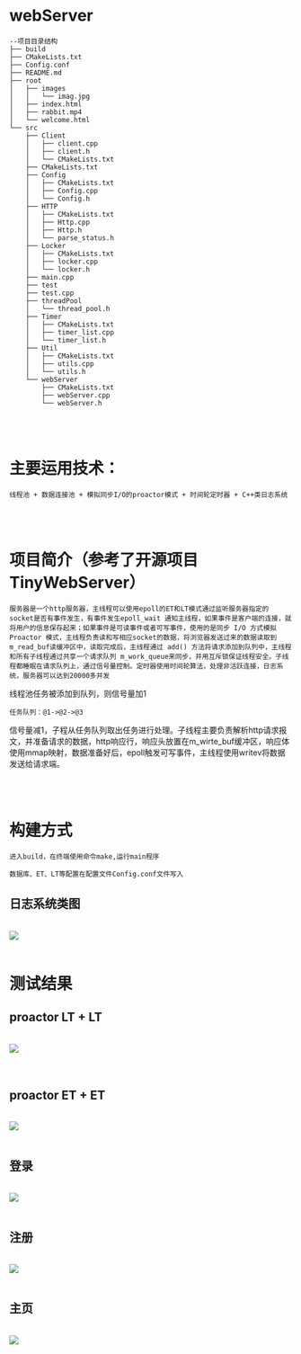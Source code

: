 # webServer

    --项目目录结构
    ├── build
    ├── CMakeLists.txt
    ├── Config.conf
    ├── README.md
    ├── root
    │   ├── images
    │   │   └── imag.jpg
    │   ├── index.html
    │   ├── rabbit.mp4
    │   └── welcome.html
    └── src
        ├── Client
        │   ├── client.cpp
        │   ├── client.h
        │   └── CMakeLists.txt
        ├── CMakeLists.txt
        ├── Config
        │   ├── CMakeLists.txt
        │   ├── Config.cpp
        │   └── Config.h
        ├── HTTP
        │   ├── CMakeLists.txt
        │   ├── Http.cpp
        │   ├── Http.h
        │   └── parse_status.h
        ├── Locker
        │   ├── CMakeLists.txt
        │   ├── locker.cpp
        │   └── locker.h
        ├── main.cpp
        ├── test
        ├── test.cpp
        ├── threadPool
        │   └── thread_pool.h
        ├── Timer
        │   ├── CMakeLists.txt
        │   ├── timer_list.cpp
        │   └── timer_list.h
        ├── Util
        │   ├── CMakeLists.txt
        │   ├── utils.cpp
        │   └── utils.h
        └── webServer
            ├── CMakeLists.txt
            ├── webServer.cpp
            └── webServer.h

<br><br>
# 主要运用技术：

    线程池 + 数据连接池 + 模拟同步I/O的proactor模式 + 时间轮定时器 + C++类日志系统

<br><br>
# 项目简介（参考了开源项目TinyWebServer）

    服务器是一个http服务器，主线程可以使用epoll的ET和LT模式通过监听服务器指定的socket是否有事件发生，有事件发生epoll_wait 通知主线程，如果事件是客户端的连接，就将用户的信息保存起来；如果事件是可读事件或者可写事件，使用的是同步 I/O 方式模拟Proactor 模式，主线程负责读和写相应socket的数据，将浏览器发送过来的数据读取到m_read_buf读缓冲区中，读取完成后，主线程通过 add() 方法将请求添加到队列中，主线程和所有子线程通过共享一个请求队列 m_work_queue来同步，并用互斥锁保证线程安全。子线程都睡眠在请求队列上，通过信号量控制。定时器使用时间轮算法，处理非活跃连接，日志系统，服务器可以达到20000多并发

线程池任务被添加到队列，则信号量加1

    任务队列：@1->@2->@3

信号量减1，子程从任务队列取出任务进行处理。子线程主要负责解析http请求报文，并准备请求的数据，http响应行，响应头放置在m_wirte_buf缓冲区，响应体使用mmap映射，数据准备好后，epoll触发可写事件，主线程使用writev将数据发送给请求端。


<br><br>

# 构建方式

    进入build，在终端使用命令make,运行main程序

    数据库、ET、LT等配置在配置文件Config.conf文件写入

<div>
  <h2>日志系统类图</h2>
  <br>
  <img src="./root/images/3.png">
</div>

<br>

# 测试结果
<div>
  <h2>proactor LT + LT</h2>
  <br>
  <img src="./root/images/1.png" >
</div>
<br><br>
<div>
  <h2>proactor ET + ET</h2>
  <br>
  <img src="./root/images/2.png">
</div>

<br>
<div>
  <h2>登录</h2>
  <br>
  <img src="./root/images/6.png">
  <br><br>
  <h2>注册</h2>
  <br>
  <img src="./root/images/4.png">
    <br><br>
  <h2>主页</h2>
  <br>
  <img src="./root/images/5.png">
</div>
 


